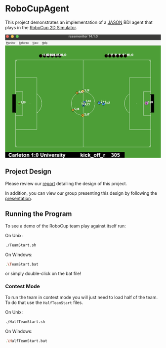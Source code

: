 # RoboCupAgent

This project demonstrates an implementation of a [JASON](https://jason-lang.github.io/) BDI agent that plays in the [RoboCup 2D Simulator](https://ssim.robocup.org/).

<img src="documents/figures/robocup_example.png">

## Project Design

Please review our [report](documents/Robocup_Report.pdf) detailing the design of this project.

In addition, you can view our group presenting this design by following the [presentation](documents/RobocupPresentation.pdf).

## Running the Program

To see a demo of the RoboCup team play against itself run:

On Unix:
```bash
./TeamStart.sh
```

On Windows:
```bash
.\TeamStart.bat
```

or simply double-click on the bat file!

### Contest Mode
To run the team in contest mode you will just need to load half of the team. To do that use the `HalfTeamStart` files.

On Unix:
```bash
./HalfTeamStart.sh
```

On Windows:
```bash
.\HalfTeamStart.bat
```